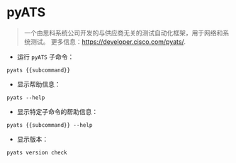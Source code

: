# pyATS

> 一个由思科系统公司开发的与供应商无关的测试自动化框架，用于网络和系统测试。
> 更多信息：<https://developer.cisco.com/pyats/>.

- 运行 `pyATS` 子命令：

`pyats {{subcommand}}`

- 显示帮助信息：

`pyats --help`

- 显示特定子命令的帮助信息：

`pyats {{subcommand}} --help`

- 显示版本：

`pyats version check`
